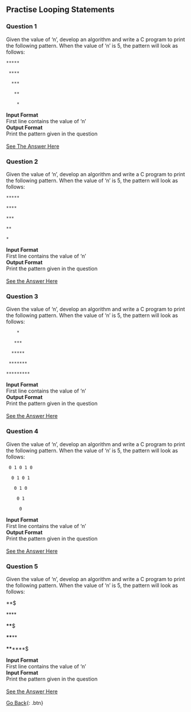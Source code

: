 ## Practise Looping Statements

### Question 1
Given the value of ‘n’, develop an algorithm and write a C program to print the following pattern. When the value of ‘n’ is 5, the pattern will look as follows:
```
*****

 ****

  ***

   **

    *
```
<b>Input Format</b> <br />
First line contains the value of ‘n’<br />
<b>Output Format</b> <br />
Print the pattern given in the question
<br /> <br />
[See The Answer Here](ques1.c)

### Question 2
Given the value of ‘n’, develop an algorithm and write a C program to print the following pattern. When the value of ‘n’ is 5, the pattern will look as follows:
```
*****

****

***

**

*
```

<b>Input Format</b><br />
First line contains the value of ‘n’
<br />
<b>Output Format</b><br />
Print the pattern given in the question
<br /><br />
[See the Answer Here](ques2.c)

### Question 3
Given the value of ‘n’, develop an algorithm and write a C program to print the following pattern. When the value of ‘n’ is 5, the pattern will look as follows:
```
    *

   ***

  *****

 *******

*********
```

<b>Input Format</b><br />
First line contains the value of ‘n’
<br />
<b>Output Format</b><br />
Print the pattern given in the question
<br /><br />
[See the Answer Here](ques3.c)

### Question 4
Given the value of ‘n’, develop an algorithm and write a C program to print the following pattern. When the value of ‘n’ is 5, the pattern will look as follows:
```
 0 1 0 1 0

  0 1 0 1

   0 1 0

    0 1

     0
```

<b>Input Format</b><br />
First line contains the value of ‘n’
<br />
<b>Output Format</b><br />
Print the pattern given in the question
<br /><br />
[See the Answer Here](ques4.c)

### Question 5
Given the value of ‘n’, develop an algorithm and write a C program to print the following pattern. When the value of ‘n’ is 5, the pattern will look as follows:

**$

**$**$

**$**$**$

**$**$**$**$

**$**$**$**$**$


<b>Input Format</b><br />
First line contains the value of ‘n’
<br />
<b>Input Format</b><br />
Print the pattern given in the question
<br /><br />
[See the Answer Here](ques5.c)


[Go Back](./..){: .btn}